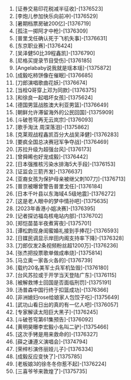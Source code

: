 
1. [证券交易印花税减半征收]-[1376523]
1. [李炮儿参加快乐向前冲]-[1376529]
1. [暑期档票房破200亿]-[1376719]
1. [孤注一掷阿才中枪]-[1376309]
1. [普里戈任确认死于飞机失事]-[1376631]
1. [东京职业赛]-[1376424]
1. [吴泽健50比39程鑫凯]-[1376790]
1. [尼格买提录节目受伤]-[1376185]
1. [Angelababy说我就是瑶本瑶]-[1375872]
1. [成毅吃柿饼像在催眠]-[1376685]
1. [刀郎演唱歌曲花妖]-[1376674]
1. [当栓Q哥穿上邓为同款]-[1376375]
1. [和徐良一起唱坏女孩]-[1375624]
1. [德国男篮战胜澳大利亚男篮]-[1376649]
1. [朝鲜允许滞留海外的公民回国]-[1375909]
1. [斗破苍穹再无云岚宗]-[1376093]
1. [歌手淘汰 周深落泪]-[1375862]
1. [克莱观战程鑫凯百分大战吴泽健]-[1376283]
1. [要疯全国总决赛冠军争夺战]-[1376469]
1. [苏拉升级为超强台风]-[1376173]
1. [曾舜晞也好宠成毅]-[1376442]
1. [日本强推核污染水排海5大手段]-[1376153]
1. [证监会三箭齐发]-[1376637]
1. [亚裔女孩为保护母亲被继父刺107刀]-[1376713]
1. [普京被曝曾警告普里戈任]-[1376184]
1. [日本千叶县以东海域4.5级地震]-[1376272]
1. [这是老人眼中的梦中情孙吧]-[1375635]
1. [2023年香港小姐决赛]-[1376395]
1. [记者探访福岛核电站内部]-[1376702]
1. [郑恺苗苗半夜煮宵夜]-[1375701]
1. [谭松韵现身闺蜜婚礼接到手捧花]-[1376593]
1. [日媒民调显示岸田内阁支持率下降]-[1376328]
1. [刀郎仅发2条视频粉丝超1200万]-[1376236]
1. [张杰把投票歌单做成串烧]-[1375814]
1. [马立奥一家各火各的]-[1376739]
1. [载约20名美军士兵军机坠毁]-[1376180]
1. [台风苏拉或于开学当天登陆广东]-[1376115]
1. [被解救博士回国是否面临刑罚]-[1375191]
1. [汤普森中国行终于扣篮成功]-[1376366]
1. [非洲媳妇rose给娘家人包饺子吃]-[1375649]
1. [武功山看日出的真的有一亿人吧]-[1376057]
1. [专家解读太阳巨大黑子]-[1376245]
1. [斗破苍穹第61集预告]-[1376092]
1. [黄明昊曝李宏毅小名叫二驴]-[1375466]
1. [这次手铐是用来救命的]-[1376327]
1. [薛之谦遵义演唱会]-[1374794]
1. [荣梓杉演佟丽娅儿子]-[1376334]
1. [成毅反应变快了]-[1375785]
1. [老板娘3的徐冬冬你惹不起]-[1376224]
1. [三喜爷爷来敦煌了]-[1375735]